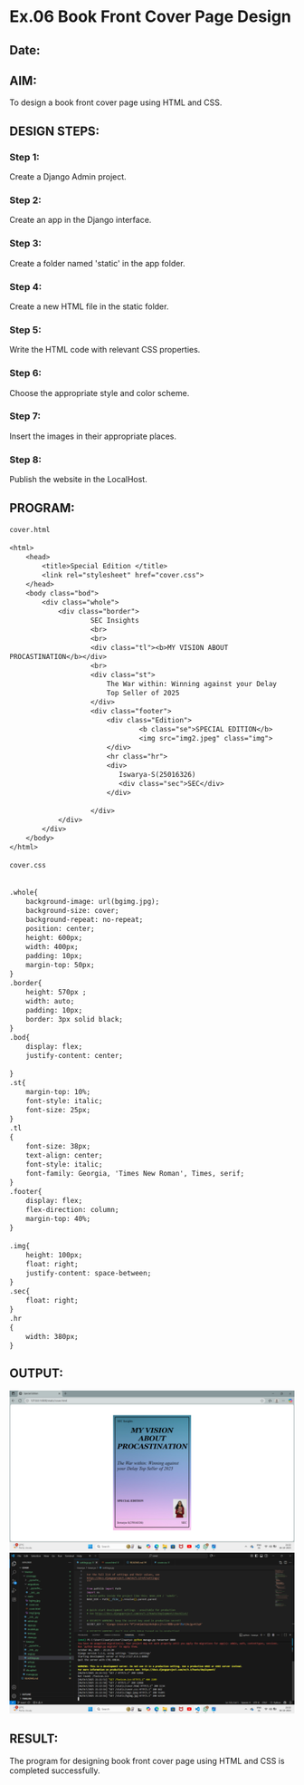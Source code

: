 # Ex.06 Book Front Cover Page Design
## Date:

## AIM:
To design a book front cover page using HTML and CSS.

## DESIGN STEPS:

### Step 1:
Create a Django Admin project.

### Step 2:
Create an app in the Django interface.

### Step 3:
Create a folder named 'static' in the app folder.

### Step 4:
Create a new HTML file in the static folder.

### Step 5:
Write the HTML code with relevant CSS properties.

### Step 6:
Choose the appropriate style and color scheme.

### Step 7:
Insert the images in their appropriate places.

### Step 8:
Publish the website in the LocalHost.

## PROGRAM:
```
cover.html

<html>
    <head>
        <title>Special Edition </title>
        <link rel="stylesheet" href="cover.css">
    </head>
    <body class="bod">
        <div class="whole">
            <div class="border">
                    SEC Insights 
                    <br>  
                    <br>
                    <div class="tl"><b>MY VISION ABOUT PROCASTINATION</b></div>
                    <br>
                    <div class="st">
                        The War within: Winning against your Delay
                        Top Seller of 2025
                    </div>
                    <div class="footer">
                        <div class="Edition">
                                <b class="se">SPECIAL EDITION</b>
                                <img src="img2.jpeg" class="img">
                        </div>
                        <hr class="hr">
                        <div>
                           Iswarya-S(25016326)
                           <div class="sec">SEC</div> 
                        </div>

                    </div>
            </div>
        </div>
    </body>
</html>

cover.css


.whole{
    background-image: url(bgimg.jpg);
    background-size: cover;
    background-repeat: no-repeat;
    position: center;
    height: 600px;
    width: 400px;
    padding: 10px;
    margin-top: 50px;
}
.border{
    height: 570px ;
    width: auto;
    padding: 10px;
    border: 3px solid black;
}
.bod{
    display: flex;
    justify-content: center;
    
}
.st{
    margin-top: 10%;
    font-style: italic;
    font-size: 25px;
}
.tl
{
    font-size: 38px;
    text-align: center;
    font-style: italic;
    font-family: Georgia, 'Times New Roman', Times, serif;
}
.footer{
    display: flex;
    flex-direction: column;
    margin-top: 40%;
}

.img{
    height: 100px;
    float: right;
    justify-content: space-between;
}
.sec{
    float: right;
}
.hr
{
    width: 380px;
}

```

## OUTPUT:
![alt text](<Screenshot (30).png>)
 ![alt text](<Screenshot (31).png>)
## RESULT:
The program for designing book front cover page using HTML and CSS is completed successfully.

